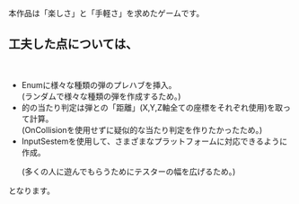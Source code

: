 本作品は「楽しさ」と「手軽さ」を求めたゲームです。<br>
<h2>工夫した点については、</h2><br>
<ul>
<li>Enumに様々な種類の弾のプレハブを挿入。<br>(ランダムで様々な種類の弾を作成するため。)</li>
<li>的の当たり判定は弾との「距離」(X,Y,Z軸全ての座標をそれぞれ使用)を取って計算。<br>(OnCollisionを使用せずに疑似的な当たり判定を作りたかったため。)</li>
<li>InputSestemを使用して、さまざまなプラットフォームに対応できるように作成。<p>(多くの人に遊んでもらうためにテスターの幅を広げるため。)</li></p>
</ul>
となります。
